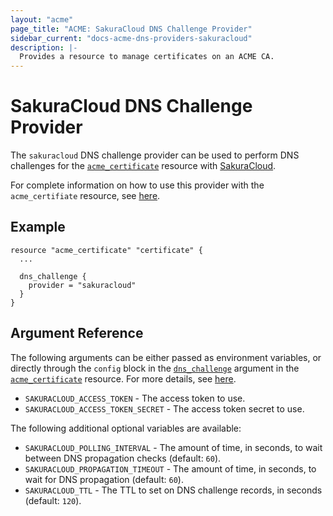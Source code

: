 ```yaml
---
layout: "acme"
page_title: "ACME: SakuraCloud DNS Challenge Provider"
sidebar_current: "docs-acme-dns-providers-sakuracloud"
description: |-
  Provides a resource to manage certificates on an ACME CA.
---
```


# SakuraCloud DNS Challenge Provider

The `sakuracloud` DNS challenge provider can be used to perform DNS challenges for
the [`acme_certificate`][resource-acme-certificate] resource with
[SakuraCloud][provider-service-page].

[resource-acme-certificate]: /docs/providers/acme/r/certificate.html
[provider-service-page]: https://cloud.sakura.ad.jp

For complete information on how to use this provider with the `acme_certifiate`
resource, see [here][resource-acme-certificate-dns-challenges].

[resource-acme-certificate-dns-challenges]: /docs/providers/acme/r/certificate.html#using-dns-challenges

## Example

```hcl
resource "acme_certificate" "certificate" {
  ...

  dns_challenge {
    provider = "sakuracloud"
  }
}
```

## Argument Reference

The following arguments can be either passed as environment variables, or
directly through the `config` block in the
[`dns_challenge`][resource-acme-certificate-dns-challenge-arg] argument in the
[`acme_certificate`][resource-acme-certificate] resource. For more details, see
[here][resource-acme-certificate-dns-challenges].

[resource-acme-certificate-dns-challenge-arg]: /docs/providers/acme/r/certificate.html#dns_challenge

* `SAKURACLOUD_ACCESS_TOKEN` - The access token to use.
* `SAKURACLOUD_ACCESS_TOKEN_SECRET` - The access token secret to use.

The following additional optional variables are available:

* `SAKURACLOUD_POLLING_INTERVAL` - The amount of time, in seconds, to wait between
  DNS propagation checks (default: `60`).
* `SAKURACLOUD_PROPAGATION_TIMEOUT` - The amount of time, in seconds, to wait for DNS
  propagation (default: `60`).
* `SAKURACLOUD_TTL` - The TTL to set on DNS challenge records, in seconds (default:
  `120`).
